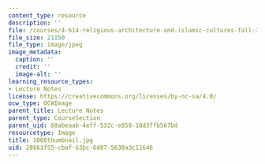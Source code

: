 ```yaml
---
content_type: resource
description: ''
file: /courses/4-614-religious-architecture-and-islamic-cultures-fall-2002/28661f55cbafb3bc6d875630a3c11646_1060thumbnail.jpg
file_size: 21150
file_type: image/jpeg
image_metadata:
  caption: ''
  credit: ''
  image-alt: ''
learning_resource_types:
- Lecture Notes
license: https://creativecommons.org/licenses/by-nc-sa/4.0/
ocw_type: OCWImage
parent_title: Lecture Notes
parent_type: CourseSection
parent_uid: 68abeaab-4eff-532c-e858-18d3ffb567bd
resourcetype: Image
title: 1060thumbnail.jpg
uid: 28661f55-cbaf-b3bc-6d87-5630a3c11646
---
```

